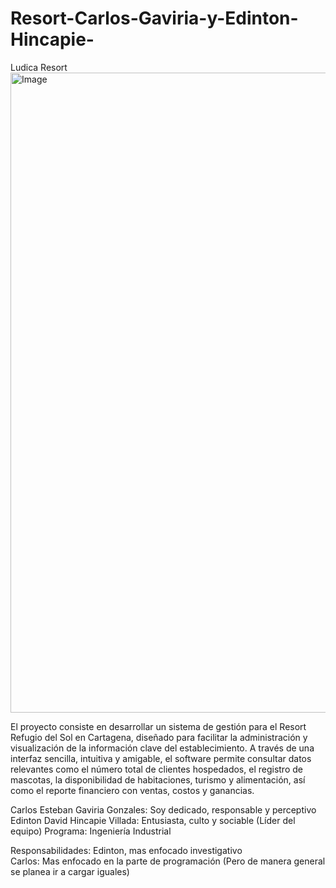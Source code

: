 # Resort-Carlos-Gaviria-y-Edinton-Hincapie-
Ludica Resort 
<img width="1024" height="1024" alt="Image" src="https://github.com/user-attachments/assets/21c78993-bb9d-4730-a64d-aabb6931bdcd" />


El proyecto consiste en desarrollar un sistema de gestión para el Resort Refugio del Sol en Cartagena, diseñado para facilitar la administración y visualización de la información clave del establecimiento. A través de una interfaz sencilla, intuitiva y amigable, el software permite consultar datos relevantes como el número total de clientes hospedados, el registro de mascotas, la disponibilidad de habitaciones, turismo y alimentación, así como el reporte financiero con ventas, costos y ganancias.

Carlos Esteban Gaviria Gonzales: Soy dedicado, responsable y perceptivo
Edinton David Hincapie Villada: Entusiasta, culto y sociable (Líder del equipo)
Programa: Ingeniería Industrial

Responsabilidades: Edinton, mas enfocado investigativo  
Carlos: Mas enfocado en la  parte de programación 
(Pero de manera general se planea ir a cargar iguales)
